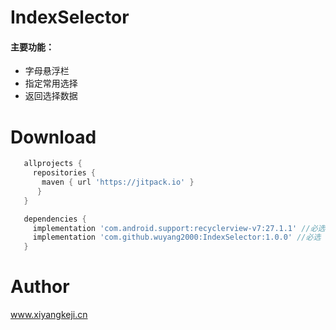 # IndexSelector

#### 主要功能：

-   字母悬浮栏
-   指定常用选择
-   返回选择数据

# Download

  ```groovy
     allprojects {
       repositories {
         maven { url 'https://jitpack.io' }
        }
     }
  ```
  ```groovy
     dependencies {
       implementation 'com.android.support:recyclerview-v7:27.1.1' //必选
       implementation 'com.github.wuyang2000:IndexSelector:1.0.0' //必选
     }
  ```

# Author
www.xiyangkeji.cn

